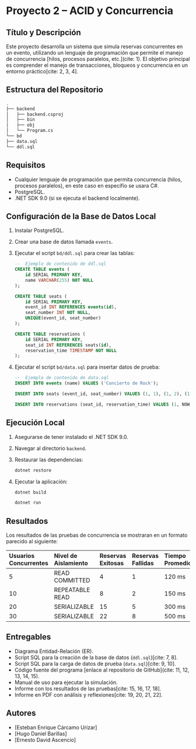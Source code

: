 # Proyecto 2 – ACID y Concurrencia

## Título y Descripción

Este proyecto desarrolla un sistema que simula reservas concurrentes en un evento, utilizando un lenguaje de programación que permite el manejo de concurrencia [hilos, procesos paralelos, etc.](cite: 1). El objetivo principal es comprender el manejo de transacciones, bloqueos y concurrencia en un entorno práctico[cite: 2, 3, 4].

## Estructura del Repositorio

```bash
.
├── backend
│   ├── backend.csproj
│   ├── bin
│   ├── obj
│   └── Program.cs
└── bd
├── data.sql
└── ddl.sql

```

## Requisitos

- Cualquier lenguaje de programación que permita concurrencia (hilos, procesos paralelos), en este caso en específio se usara C#.
- PostgreSQL.
- .NET SDK 9.0 (si se ejecuta el backend localmente).

## Configuración de la Base de Datos Local

1. Instalar PostgreSQL.
2. Crear una base de datos llamada `events`.
3. Ejecutar el script `bd/ddl.sql` para crear las tablas:

   ```sql
   --  Ejemplo de contenido de ddl.sql
   CREATE TABLE events (
       id SERIAL PRIMARY KEY,
       name VARCHAR(255) NOT NULL
   );

   CREATE TABLE seats (
       id SERIAL PRIMARY KEY,
       event_id INT REFERENCES events(id),
       seat_number INT NOT NULL,
       UNIQUE(event_id, seat_number)
   );

   CREATE TABLE reservations (
       id SERIAL PRIMARY KEY,
       seat_id INT REFERENCES seats(id),
       reservation_time TIMESTAMP NOT NULL
   );
   ```

4. Ejecutar el script `bd/data.sql` para insertar datos de prueba:

   ```sql
   --  Ejemplo de contenido de data.sql
   INSERT INTO events (name) VALUES ('Concierto de Rock');

   INSERT INTO seats (event_id, seat_number) VALUES (1, 1), (1, 2), (1, 3), (1, 4), (1, 5);

   INSERT INTO reservations (seat_id, reservation_time) VALUES (1, NOW()), (2, NOW());
   ```

## Ejecución Local

1. Asegurarse de tener instalado el .NET SDK 9.0.
2. Navegar al directorio `backend`.
3. Restaurar las dependencias:

   ```bash
   dotnet restore
   ```

4. Ejecutar la aplicación:

   ```bash
   dotnet build
   ```

   ```bash
   dotnet run
   ```

## Resultados

Los resultados de las pruebas de concurrencia se mostraran en un formato parecido al siguiente:

| Usuarios Concurrentes | Nivel de Aislamiento | Reservas Exitosas | Reservas Fallidas | Tiempo Promedio |
| :-------------------- | :------------------- | :---------------- | :---------------- | :-------------- |
| 5                     | READ COMMITTED       | 4                 | 1                 | 120 ms          |
| 10                    | REPEATABLE READ      | 8                 | 2                 | 150 ms          |
| 20                    | SERIALIZABLE         | 15                | 5                 | 300 ms          |
| 30                    | SERIALIZABLE         | 22                | 8                 | 500 ms          |

## Entregables

- Diagrama Entidad-Relación (ER).
- Script SQL para la creación de la base de datos (`ddl.sql`)[cite: 7, 8].
- Script SQL para la carga de datos de prueba (`data.sql`)[cite: 9, 10].
- Código fuente del programa [enlace al repositorio de GitHub](cite: 11, 12, 13, 14, 15).
- Manual de uso para ejecutar la simulación.
- Informe con los resultados de las pruebas[cite: 15, 16, 17, 18].
- Informe en PDF con análisis y reflexiones[cite: 19, 20, 21, 22].

## Autores

- \[Esteban Enrique Cárcamo Urízar]
- \[Hugo Daniel Barillas]
- \[Ernesto David Ascencio]
